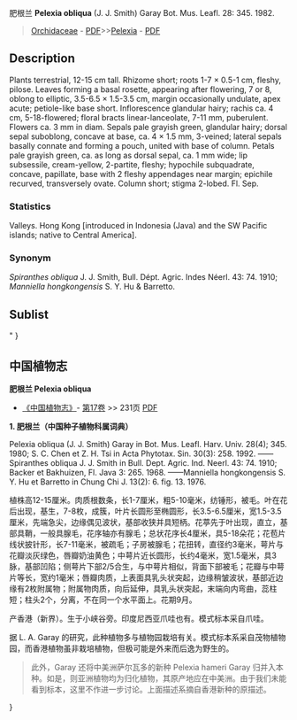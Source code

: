 肥根兰 **Pelexia obliqua** (J. J. Smith) Garay Bot. Mus. Leafl. 28: 345. 1982.

> [Orchidaceae](http://www.iplant.cn/info/Orchidaceae?t=foc) - [PDF](http://www.iplant.cn/foc/pdf/Orchidaceae.pdf)>>[Pelexia](http://www.iplant.cn/info/Pelexia?t=foc) - [PDF](http://www.iplant.cn/foc/pdf/Pelexia.pdf)

## Description

Plants terrestrial, 12-15 cm tall. Rhizome short; roots 1-7 × 0.5-1 cm, fleshy, pilose. Leaves forming a basal rosette, appearing after flowering, 7 or 8, oblong to elliptic, 3.5-6.5 × 1.5-3.5 cm, margin occasionally undulate, apex acute; petiole-like base short. Inflorescence glandular hairy; rachis ca. 4 cm, 5-18-flowered; floral bracts linear-lanceolate, 7-11 mm, puberulent. Flowers ca. 3 mm in diam. Sepals pale grayish green, glandular hairy; dorsal sepal suboblong, concave at base, ca. 4 × 1.5 mm, 3-veined; lateral sepals basally connate and forming a pouch, united with base of column. Petals pale grayish green, ca. as long as dorsal sepal, ca. 1 mm wide; lip subsessile, cream-yellow, 2-partite, fleshy; hypochile subquadrate, concave, papillate, base with 2 fleshy appendages near margin; epichile recurved, transversely ovate. Column short; stigma 2-lobed. Fl. Sep.

### Statistics
Valleys. Hong Kong [introduced in Indonesia (Java) and the SW Pacific islands; native to Central America].

### Synonym
*Spiranthes obliqua* J. J. Smith, Bull. Dépt. Agric. Indes Néerl. 43: 74. 1910; *Manniella hongkongensis* S. Y. Hu & Barretto.


## Sublist
"
}
## 中国植物志



**肥根兰 Pelexia obliqua**

* [《中国植物志》](http://www.iplant.cn/frps)- [第17卷](http://www.iplant.cn/frps/vol/17) >> 231页 [PDF](http://www.iplant.cn/frps/pdf/17/231.pdf)

**1. 肥根兰（中国种子植物科属词典）**

Pelexia obliqua (J. J. Smith) Garay in Bot. Mus. Leafl. Harv. Univ. 28(4); 345. 1980; S. C. Chen et Z. H. Tsi in Acta Phytotax. Sin. 30(3): 258. 1992. ——Spiranthes obliqua J. J. Smith in Bull. Dept. Agric. Ind. Neerl. 43: 74. 1910; Backer et Bakhuizen, Fl. Java 3: 265. 1968. ——Manniella hongkongensis S. Y. Hu et Barretto in Chung Chi J. 13(2): 6. fig. 13. 1976.

植株高12-15厘米。肉质根数条，长1-7厘米，粗5-10毫米，纺锤形，被毛。叶在花后出现，基生，7-8枚，成簇，叶片长圆形至椭圆形，长3.5-6.5厘米，宽1.5-3.5厘米，先端急尖，边缘偶见波状，基部收狭并具短柄。花葶先于叶出现，直立，基部具鞘，一般具腺毛，花序轴亦有腺毛；总状花序长4厘米，具5-18朵花；花苞片线状披针形，长7-11毫米，被疏毛；子房被腺毛；花扭转，直径约3毫米，萼片与花瓣淡灰绿色，唇瓣奶油黄色；中萼片近长圆形，长约4毫米，宽1.5毫米，具3脉，基部凹陷；侧萼片下部2/5合生，与中萼片相似，背面下部被毛；花瓣与中萼片等长，宽约1毫米；唇瓣肉质，上表面具乳头状突起，边缘稍皱波状，基部近边缘有2枚附属物；附属物肉质，向后延伸，具乳头状突起，末端向内弯曲，蕊柱短；柱头2个，分离，不在同一个水平面上。花期9月。

产香港（新界）。生于小峡谷旁。印度尼西亚爪哇也有。模式标本采自爪哇。

据 L. A. Garay 的研究，此种植物多与植物园栽培有关。模式标本系采自茂物植物园，而香港植物虽非栽培植物，但极可能是外来而后逸为野生的。

> 此外，Garay 还将中美洲萨尔瓦多的新种 Pelexia hameri Garay 归并入本种。如是，则亚洲植物均为归化植物，其原产地应在中美洲。由于我们未能看到标本，这里不作进一步讨论。上面描述系摘自香港新种的原描述。



}